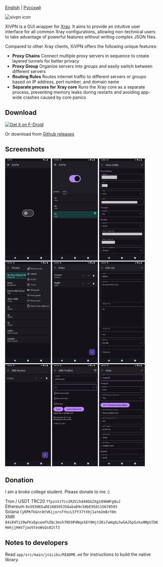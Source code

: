 [English](README.md) | [Русский](README_RU.md)

![xivpn icon](https://raw.githubusercontent.com/Exclude0122/xivpn/refs/heads/master/icon.webp)

XiVPN is a GUI wrapper for [Xray](https://github.com/XTLS/Xray-core). It aims to provide an
intuitive user interface for all common Xray configurations, allowing non-technical users to take
advantage of powerful features without writing complex JSON files.

Compared to other Xray clients, XiVPN offers the following unique features:
- **Proxy Chains** Connect multiple proxy servers in sequence to create layered tunnels for better
privacy
- **Proxy Group** Organize servers into groups and easily switch between different servers
- **Routing Rules** Routes internet traffic to different servers or groups based on IP address, port 
number, and domain name
- **Separate process for Xray core** Runs the Xray core as a separate process, preventing memory
leaks during restarts and avoiding app-wide crashes caused by core panics

## Download

<a href="https://f-droid.org/en/packages/io.github.exclude0122.xivpn/">
    <img src="https://f-droid.org/badge/get-it-on.png"
    alt="Get it on F-Droid"
    height="80">
</a>

Or download from [Github releases](https://github.com/Exclude0122/xivpn/releases/latest)

## Screenshots


<p>

<img src="https://github.com/Exclude0122/xivpn/blob/master/fastlane/metadata/android/en-US/images/phoneScreenshots/1.png" width="150px">
<img src="https://github.com/Exclude0122/xivpn/blob/master/fastlane/metadata/android/en-US/images/phoneScreenshots/2.png" width="150px">
<img src="https://github.com/Exclude0122/xivpn/blob/master/fastlane/metadata/android/en-US/images/phoneScreenshots/3.png" width="150px">
<img src="https://github.com/Exclude0122/xivpn/blob/master/fastlane/metadata/android/en-US/images/phoneScreenshots/4.png" width="150px">
<img src="https://github.com/Exclude0122/xivpn/blob/master/fastlane/metadata/android/en-US/images/phoneScreenshots/5.png" width="150px">
<img src="https://github.com/Exclude0122/xivpn/blob/master/fastlane/metadata/android/en-US/images/phoneScreenshots/6.png" width="150px">
<img src="https://github.com/Exclude0122/xivpn/blob/master/fastlane/metadata/android/en-US/images/phoneScreenshots/7.png" width="150px">
<img src="https://github.com/Exclude0122/xivpn/blob/master/fastlane/metadata/android/en-US/images/phoneScreenshots/8.png" width="150px">
<img src="https://github.com/Exclude0122/xivpn/blob/master/fastlane/metadata/android/en-US/images/phoneScreenshots/9.png" width="150px">

</p>


## Donation

I am a broke college student. Please donate to me :)

Tron / USDT TRC20 `TTpzvVJ7cv2RZVihd48GGZXg1896WFgQuJ`   
Ethereum `0x593065aDE108505356abaD9c58bE950115678593`   
Solana `CyRPKfkGnrAtVKijorcFYocL5fY37tX9j1atm2m8cY8m`   
XMR `84iR4Tz29wFKxDpceeFhZQc3msh7N59PdNqxhEY9HjtZKs7wHqGLhw5AJ5p5zkxHMpU7DKHmhjjHmV7jaoVteoWsQs81tf3`


## Notes to developers

Read `app/src/main/jniLibs/README.md` for instructions to build the native library.
